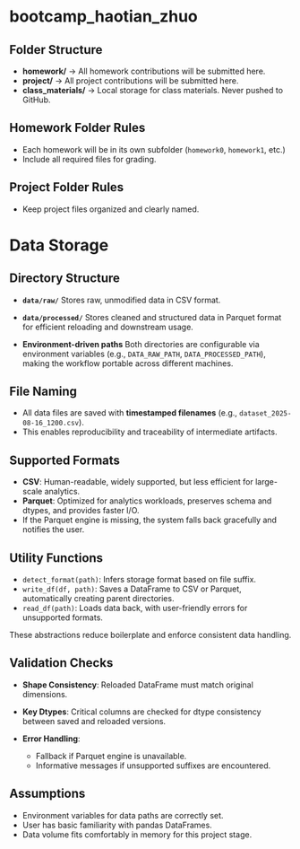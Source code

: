 # bootcamp_haotian_zhuo
## Folder Structure
- **homework/** → All homework contributions will be submitted here.
- **project/** → All project contributions will be submitted here.
- **class_materials/** → Local storage for class materials. Never pushed to
GitHub.

## Homework Folder Rules
- Each homework will be in its own subfolder (`homework0`, `homework1`, etc.)
- Include all required files for grading.
## Project Folder Rules
- Keep project files organized and clearly named.

# Data Storage

## Directory Structure

* **`data/raw/`**
  Stores raw, unmodified data in CSV format.

* **`data/processed/`**
  Stores cleaned and structured data in Parquet format for efficient reloading and downstream usage.

* **Environment-driven paths**
  Both directories are configurable via environment variables (e.g., `DATA_RAW_PATH`, `DATA_PROCESSED_PATH`), making the workflow portable across different machines.

## File Naming

* All data files are saved with **timestamped filenames** (e.g., `dataset_2025-08-16_1200.csv`).
* This enables reproducibility and traceability of intermediate artifacts.

## Supported Formats

* **CSV**: Human-readable, widely supported, but less efficient for large-scale analytics.
* **Parquet**: Optimized for analytics workloads, preserves schema and dtypes, and provides faster I/O.
* If the Parquet engine is missing, the system falls back gracefully and notifies the user.

## Utility Functions

* `detect_format(path)`: Infers storage format based on file suffix.
* `write_df(df, path)`: Saves a DataFrame to CSV or Parquet, automatically creating parent directories.
* `read_df(path)`: Loads data back, with user-friendly errors for unsupported formats.

These abstractions reduce boilerplate and enforce consistent data handling.

## Validation Checks

* **Shape Consistency**: Reloaded DataFrame must match original dimensions.
* **Key Dtypes**: Critical columns are checked for dtype consistency between saved and reloaded versions.
* **Error Handling**:

  * Fallback if Parquet engine is unavailable.
  * Informative messages if unsupported suffixes are encountered.

## Assumptions

* Environment variables for data paths are correctly set.
* User has basic familiarity with pandas DataFrames.
* Data volume fits comfortably in memory for this project stage.
